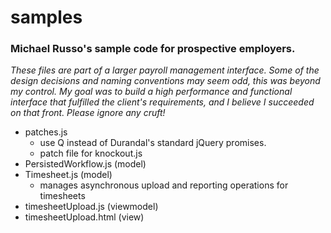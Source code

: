 # samples
### Michael Russo's sample code for prospective employers. 

_These files are part of a larger payroll management interface. Some of the design decisions and naming conventions may seem odd, this was beyond my control. My goal was to build a high performance and functional interface that fulfilled the client's requirements, and I believe I succeeded on that front. Please ignore any cruft!_


- patches.js
  - use Q instead of Durandal's standard jQuery promises.
  - patch file for knockout.js
- PersistedWorkflow.js (model)
- Timesheet.js (model)
  - manages asynchronous upload and reporting operations for timesheets
- timesheetUpload.js (viewmodel)
- timesheetUpload.html (view)


